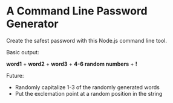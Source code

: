 # A Command Line Password Generator

Create the safest password with this Node.js command line tool. 

Basic output:

**word1** + **word2** + **word3** + **4-6 random numbers** + **!**

Future: 

- Randomly capitalize 1-3 of the randomly generated words
- Put the exclemation point at a random position in the string
